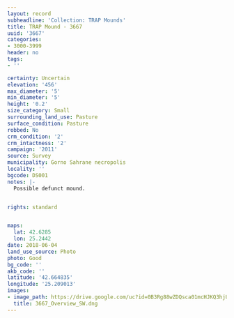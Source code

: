 ```yaml
---
layout: record
subheadline: 'Collection: TRAP Mounds'
title: TRAP Mound - 3667
uuid: '3667'
categories:
- 3000-3999
header: no
tags:
- ''

certainty: Uncertain
elevation: '456'
max_diameter: '5'
min_diameter: '5'
height: '0.2'
size_category: Small
surrounding_land_use: Pasture
surface_condition: Pasture
robbed: No
crm_condition: '2'
crm_intactness: '2'
campaign: '2011'
source: Survey
municipality: Gorno Sahrane necropolis
locality: ''
bgcode: DS001
notes: |-
  Possible defunct mound.


rights: standard


maps:
  lat: 42.6285
  lon: 25.2442
date: 2018-06-04
land_use_source: Photo
photo: Good
bg_code: ''
akb_code: ''
latitude: '42.664835'
longitude: '25.209013'
images:
- image_path: https://drive.google.com/uc?id=0B3Rg88wZDQsca01mcHJKQ3hjUE0
  title: 3667_Overview_SW.dng
---
```

